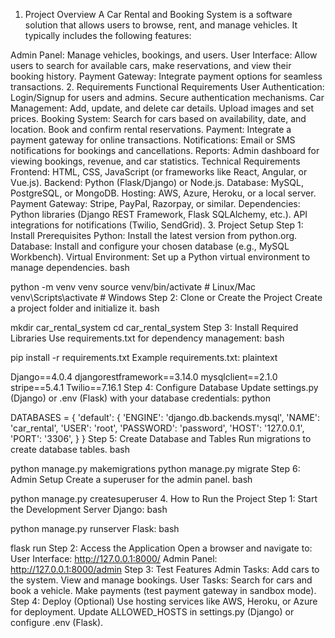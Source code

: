 1. Project Overview
A Car Rental and Booking System is a software solution that allows users to browse, rent, and manage vehicles. It typically includes the following features:

Admin Panel: Manage vehicles, bookings, and users.
User Interface: Allow users to search for available cars, make reservations, and view their booking history.
Payment Gateway: Integrate payment options for seamless transactions.
2. Requirements
Functional Requirements
User Authentication:
Login/Signup for users and admins.
Secure authentication mechanisms.
Car Management:
Add, update, and delete car details.
Upload images and set prices.
Booking System:
Search for cars based on availability, date, and location.
Book and confirm rental reservations.
Payment:
Integrate a payment gateway for online transactions.
Notifications:
Email or SMS notifications for bookings and cancellations.
Reports:
Admin dashboard for viewing bookings, revenue, and car statistics.
Technical Requirements
Frontend: HTML, CSS, JavaScript (or frameworks like React, Angular, or Vue.js).
Backend: Python (Flask/Django) or Node.js.
Database: MySQL, PostgreSQL, or MongoDB.
Hosting: AWS, Azure, Heroku, or a local server.
Payment Gateway: Stripe, PayPal, Razorpay, or similar.
Dependencies:
Python libraries (Django REST Framework, Flask SQLAlchemy, etc.).
API integrations for notifications (Twilio, SendGrid).
3. Project Setup
Step 1: Install Prerequisites
Python: Install the latest version from python.org.
Database: Install and configure your chosen database (e.g., MySQL Workbench).
Virtual Environment: Set up a Python virtual environment to manage dependencies.
bash

python -m venv venv
source venv/bin/activate   # Linux/Mac
venv\Scripts\activate      # Windows
Step 2: Clone or Create the Project
Create a project folder and initialize it.
bash

mkdir car_rental_system
cd car_rental_system
Step 3: Install Required Libraries
Use requirements.txt for dependency management:
bash

pip install -r requirements.txt
Example requirements.txt:
plaintext

Django==4.0.4
djangorestframework==3.14.0
mysqlclient==2.1.0
stripe==5.4.1
Twilio==7.16.1
Step 4: Configure Database
Update settings.py (Django) or .env (Flask) with your database credentials:
python

DATABASES = {
    'default': {
        'ENGINE': 'django.db.backends.mysql',
        'NAME': 'car_rental',
        'USER': 'root',
        'PASSWORD': 'password',
        'HOST': '127.0.0.1',
        'PORT': '3306',
    }
}
Step 5: Create Database and Tables
Run migrations to create database tables.
bash

python manage.py makemigrations
python manage.py migrate
Step 6: Admin Setup
Create a superuser for the admin panel.
bash

python manage.py createsuperuser
4. How to Run the Project
Step 1: Start the Development Server
Django:
bash

python manage.py runserver
Flask:
bash

flask run
Step 2: Access the Application
Open a browser and navigate to:
User Interface: http://127.0.0.1:8000/
Admin Panel: http://127.0.0.1:8000/admin
Step 3: Test Features
Admin Tasks:
Add cars to the system.
View and manage bookings.
User Tasks:
Search for cars and book a vehicle.
Make payments (test payment gateway in sandbox mode).
Step 4: Deploy (Optional)
Use hosting services like AWS, Heroku, or Azure for deployment.
Update ALLOWED_HOSTS in settings.py (Django) or configure .env (Flask).
